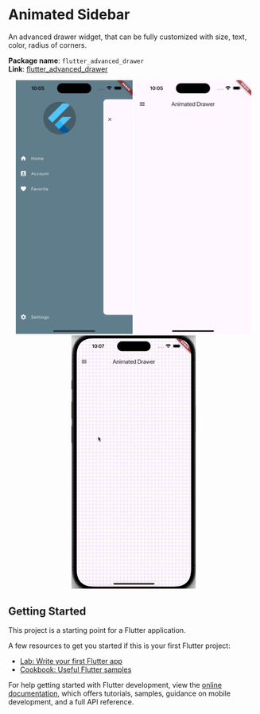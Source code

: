 # Animated Sidebar

An advanced drawer widget, that can be fully customized with size, text, color, radius of corners.  

**Package name**: `flutter_advanced_drawer`  
**Link**: [flutter_advanced_drawer](https://pub.dev/packages/flutter_advanced_drawer)

<p align = "center">
<img src="/images/drawer_open.png" width="235"> <img src="/images/drawer_close.png" width="235"> <img src="/images/recording.gif" width="250">
</p>

## Getting Started

This project is a starting point for a Flutter application.

A few resources to get you started if this is your first Flutter project:

- [Lab: Write your first Flutter app](https://docs.flutter.dev/get-started/codelab)
- [Cookbook: Useful Flutter samples](https://docs.flutter.dev/cookbook)

For help getting started with Flutter development, view the
[online documentation](https://docs.flutter.dev/), which offers tutorials,
samples, guidance on mobile development, and a full API reference.

